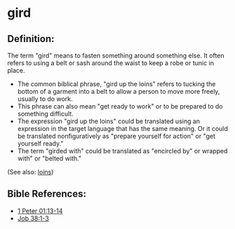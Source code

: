 # gird #

## Definition: ##

The term "gird" means to fasten something around something else. It often refers to using a belt or sash around the waist to keep a robe or tunic in place. 

* The common biblical phrase, "gird up the loins" refers to tucking the bottom of a garment into a belt to allow a person to move more freely, usually to do work.
* This phrase can also mean "get ready to work" or to be prepared to do something difficult.
* The expression "gird up the loins" could be translated using an expression in the target language that has the same meaning. Or it could be translated nonfiguratively as "prepare yourself for action" or "get yourself ready."
* The term "girded with" could be translated as "encircled by" or wrapped with" or "belted with."

(See also: [loins](../other/loins.md))

## Bible References: ##

* [1 Peter 01:13-14](https://door43.org/en/bible/notes/1pe/01/13)
* [Job 38:1-3](https://door43.org/en/bible/notes/job/38/01)

